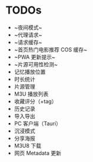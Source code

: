 # TODOs

- ~夜间模式~
- ~代理请求~
- ~请求缓存~
- ~首页热门电影推荐 COS 缓存~
- ~PWA 更新提示~
- ~片源可用性检测~
- 记忆播放位置
- 时长统计
- 片源管理
- M3U 播放列表
- 收藏评分（+tag）
- 历史记录
- 导入导出
- PC 客户端（Tauri）
- 沉浸模式
- 分享海报
- M3U8 下载
- 网页 Metadata 更新
